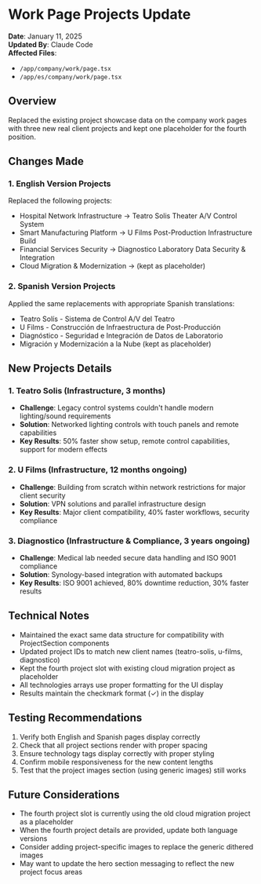 # Work Page Projects Update

**Date**: January 11, 2025  
**Updated By**: Claude Code  
**Affected Files**: 
- `/app/company/work/page.tsx`
- `/app/es/company/work/page.tsx`

## Overview

Replaced the existing project showcase data on the company work pages with three new real client projects and kept one placeholder for the fourth position.

## Changes Made

### 1. English Version Projects

Replaced the following projects:
- Hospital Network Infrastructure → Teatro Solis Theater A/V Control System
- Smart Manufacturing Platform → U Films Post-Production Infrastructure Build  
- Financial Services Security → Diagnostico Laboratory Data Security & Integration
- Cloud Migration & Modernization → (kept as placeholder)

### 2. Spanish Version Projects

Applied the same replacements with appropriate Spanish translations:
- Teatro Solís - Sistema de Control A/V del Teatro
- U Films - Construcción de Infraestructura de Post-Producción
- Diagnóstico - Seguridad e Integración de Datos de Laboratorio
- Migración y Modernización a la Nube (kept as placeholder)

## New Projects Details

### 1. Teatro Solis (Infrastructure, 3 months)
- **Challenge**: Legacy control systems couldn't handle modern lighting/sound requirements
- **Solution**: Networked lighting controls with touch panels and remote capabilities
- **Key Results**: 50% faster show setup, remote control capabilities, support for modern effects

### 2. U Films (Infrastructure, 12 months ongoing)
- **Challenge**: Building from scratch within network restrictions for major client security
- **Solution**: VPN solutions and parallel infrastructure design
- **Key Results**: Major client compatibility, 40% faster workflows, security compliance

### 3. Diagnostico (Infrastructure & Compliance, 3 years ongoing)
- **Challenge**: Medical lab needed secure data handling and ISO 9001 compliance
- **Solution**: Synology-based integration with automated backups
- **Key Results**: ISO 9001 achieved, 80% downtime reduction, 30% faster results

## Technical Notes

- Maintained the exact same data structure for compatibility with ProjectSection components
- Updated project IDs to match new client names (teatro-solis, u-films, diagnostico)
- Kept the fourth project slot with existing cloud migration project as placeholder
- All technologies arrays use proper formatting for the UI display
- Results maintain the checkmark format (✓) in the display

## Testing Recommendations

1. Verify both English and Spanish pages display correctly
2. Check that all project sections render with proper spacing
3. Ensure technology tags display correctly with proper styling
4. Confirm mobile responsiveness for the new content lengths
5. Test that the project images section (using generic images) still works

## Future Considerations

- The fourth project slot is currently using the old cloud migration project as a placeholder
- When the fourth project details are provided, update both language versions
- Consider adding project-specific images to replace the generic dithered images
- May want to update the hero section messaging to reflect the new project focus areas
